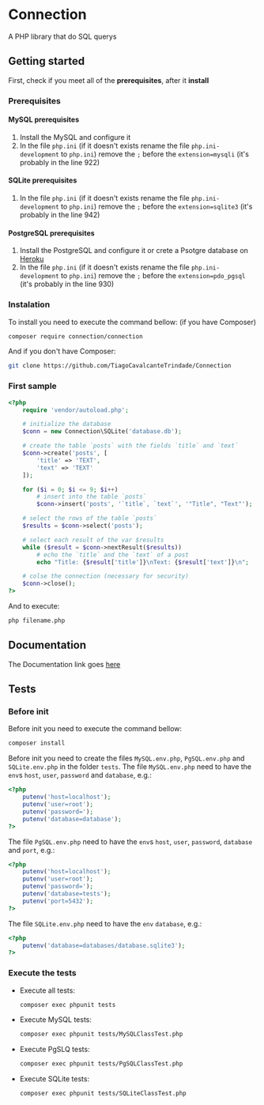 # Connection
A PHP library that do SQL querys

## Getting started
First, check if you meet all of the **prerequisites**, after it **install**
### Prerequisites
#### MySQL prerequisites
1. Install the MySQL and configure it
2. In the file `php.ini` (if it doesn't exists rename the file `php.ini-development` to `php.ini`) remove the `;` before the `extension=mysqli` (it's probably in the line 922)
#### SQLite prerequisites
1. In the file `php.ini` (if it doesn't exists rename the file `php.ini-development` to `php.ini`) remove the `;` before the `extension=sqlite3` (it's probably in the line 942)
#### PostgreSQL prerequisites
1. Install the PostgreSQL and configure it or crete a Psotgre database on [Heroku](https://data.heroku.com/)
2. In the file `php.ini` (if it doesn't exists rename the file `php.ini-development` to `php.ini`) remove the `;` before the `extension=pdo_pgsql` (it's probably in the line 930)
### Instalation
To install you need to execute the command bellow: (if you have Composer)
```bash
composer require connection/connection
```
And if you don't have Composer:
```bash
git clone https://github.com/TiagoCavalcanteTrindade/Connection
```
### First sample
```php
<?php
	require 'vendor/autoload.php';

	# initialize the database
	$conn = new Connection\SQLite('database.db');

	# create the table `posts` with the fields `title` and `text`
	$conn->create('posts', [
		'title' => 'TEXT',
		'text' => 'TEXT'
	]);

	for ($i = 0; $i <= 9; $i++)
		# insert into the table `posts`
		$conn->insert('posts', '`title`, `text`', '"Title", "Text"');

	# select the rows of the table `posts`
	$results = $conn->select('posts');

	# select each result of the var $results
	while ($result = $conn->nextResult($results))
		# echo the `title` and the `text` of a post
		echo "Title: {$result['title']}\nText: {$result['text']}\n";

	# colse the connection (necessary for security)
	$conn->close();
?>
```
And to execute:
```bash
php filename.php
```

## Documentation
The Documentation link goes [here](https://github.com/TiagoCavalcanteTrindade/Connection/wiki)

## Tests
### Before init
Before init you need to execute the command bellow:
```bash
composer install
```
Before init you need to create the files `MySQL.env.php`, `PgSQL.env.php` and `SQLite.env.php` in the folder `tests`.
The file `MySQL.env.php` need to have the `env`s `host`, `user`, `password` and `database`, e.g.:
```php
<?php
	putenv('host=localhost');
	putenv('user=root');
	putenv('password=');
	putenv('database=database');
?>
```
The file `PgSQL.env.php` need to have the `env`s `host`, `user`, `password`, `database` and `port`, e.g.:
```php
<?php
	putenv('host=localhost');
	putenv('user=root');
	putenv('password=');
	putenv('database=tests');
	putenv('port=5432');
?>
```
The file `SQLite.env.php` need to have the `env` `database`, e.g.:
```php
<?php
	putenv('database=databases/database.sqlite3');
?>
```
### Execute the tests
* Execute all tests:
  ```bash
  composer exec phpunit tests
  ```
* Execute MySQL tests:
  ```bash
  composer exec phpunit tests/MySQLClassTest.php
  ```
* Execute PgSLQ tests:
  ```bash
  composer exec phpunit tests/PgSQLClassTest.php
  ```
* Execute SQLite tests:
  ```bash
  composer exec phpunit tests/SQLiteClassTest.php
  ```